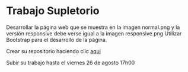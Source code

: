 # Trabajo Supletorio

Desarrollar la página web que se muestra en la imagen normal.png y la versión responsive debe verse igual a la imagen responsive.png
Utilizar Bootstrap para el desarrollo de la página.

Crear su repositorio haciendo clic [aquí](https://classroom.github.com/assignment-invitations/ec6e5c67e792fe76aa2cd8a145608c07)

Subir su trabajo hasta el viernes 26 de agosto 17h00